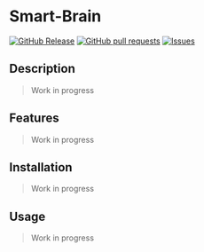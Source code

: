 # Smart-Brain
[![GitHub Release](https://img.shields.io/github/release/zjayers/smart-brain.svg?style=flat)](https://github.com/zjayers/smart-brain/releases)
[![GitHub pull requests](https://img.shields.io/github/issues-pr/zjayers/smart-brain.svg?style=flat)](https://github.com/zjayers/smart-brain/pulls)
[![Issues](https://img.shields.io/github/issues-raw/zjayers/smart-brain.svg?maxAge=25000)](https://github.com/zjayers/smart-brain/issues)

## Description

> Work in progress

## Features

> Work in progress

## Installation

> Work in progress

## Usage

> Work in progress
